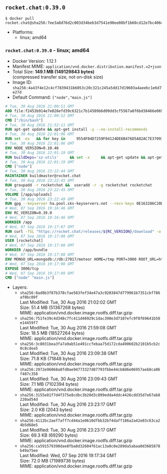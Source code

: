 ## `rocket.chat:0.39.0`

```console
$ docker pull rocket.chat@sha256:7ee3a8d76d2c003d34beb3d7541e90ee08bf1b60cd12e7bc4064808553ddf5df
```

-	Platforms:
	-	linux; amd64

### `rocket.chat:0.39.0` - linux; amd64

-	Docker Version: 1.12.1
-	Manifest MIME: `application/vnd.docker.distribution.manifest.v2+json`
-	Total Size: **149.1 MB (149129843 bytes)**  
	(compressed transfer size, not on-disk size)
-	Image ID: `sha256:4a43f4e12c4cf7839431b6053c20c321c245a5dd17d19603a4aeebc1e6d7e27d`
-	Default Command: `["node","main.js"]`

```dockerfile
# Tue, 30 Aug 2016 21:00:51 GMT
ADD file:f2453b914e7e026efd39c6321c7b14509b6d09dd3cf5567a8f6bd38466e06954 in / 
# Tue, 30 Aug 2016 21:00:52 GMT
CMD ["/bin/bash"]
# Tue, 30 Aug 2016 21:52:11 GMT
RUN apt-get update && apt-get install -y --no-install-recommends 		ca-certificates 		curl 		wget 	&& rm -rf /var/lib/apt/lists/*
# Tue, 30 Aug 2016 22:01:06 GMT
RUN set -ex   && for key in     9554F04D7259F04124DE6B476D5A82AC7E37093B     94AE36675C464D64BAFA68DD7434390BDBE9B9C5     0034A06D9D9B0064CE8ADF6BF1747F4AD2306D93     FD3A5288F042B6850C66B31F09FE44734EB7990E     71DCFD284A79C3B38668286BC97EC7A07EDE3FC1     DD8F2338BAE7501E3DD5AC78C273792F7D83545D     B9AE9905FFD7803F25714661B63B535A4C206CA9     C4F0DFFF4E8C1A8236409D08E73BC641CC11F4C8   ; do     gpg --keyserver ha.pool.sks-keyservers.net --recv-keys "$key";   done
# Tue, 30 Aug 2016 22:01:06 GMT
ENV NODE_VERSION=0.10.46
# Tue, 30 Aug 2016 22:01:19 GMT
RUN buildDeps='xz-utils'     && set -x     && apt-get update && apt-get install -y $buildDeps --no-install-recommends     && rm -rf /var/lib/apt/lists/*     && curl -SLO "https://nodejs.org/dist/v$NODE_VERSION/node-v$NODE_VERSION-linux-x64.tar.xz"     && curl -SLO "https://nodejs.org/dist/v$NODE_VERSION/SHASUMS256.txt.asc"     && gpg --batch --decrypt --output SHASUMS256.txt SHASUMS256.txt.asc     && grep " node-v$NODE_VERSION-linux-x64.tar.xz\$" SHASUMS256.txt | sha256sum -c -     && tar -xJf "node-v$NODE_VERSION-linux-x64.tar.xz" -C /usr/local --strip-components=1     && rm "node-v$NODE_VERSION-linux-x64.tar.xz" SHASUMS256.txt.asc SHASUMS256.txt     && apt-get purge -y --auto-remove $buildDeps     && ln -s /usr/local/bin/node /usr/local/bin/nodejs
# Tue, 30 Aug 2016 22:01:19 GMT
CMD ["node"]
# Tue, 30 Aug 2016 23:22:44 GMT
MAINTAINER buildmaster@rocket.chat
# Tue, 30 Aug 2016 23:22:45 GMT
RUN groupadd -r rocketchat &&  useradd -r -g rocketchat rocketchat
# Tue, 30 Aug 2016 23:22:45 GMT
VOLUME [/app/uploads]
# Tue, 30 Aug 2016 23:22:49 GMT
RUN gpg --keyserver ha.pool.sks-keyservers.net --recv-keys 0E163286C20D07B9787EBE9FD7F9D0414FD08104
# Wed, 07 Sep 2016 19:16:46 GMT
ENV RC_VERSION=0.39.0
# Wed, 07 Sep 2016 19:16:46 GMT
WORKDIR /app
# Wed, 07 Sep 2016 19:17:07 GMT
RUN curl -fSL "https://rocket.chat/releases/${RC_VERSION}/download" -o rocket.chat.tgz &&  curl -fSL "https://rocket.chat/releases/${RC_VERSION}/asc" -o rocket.chat.tgz.asc &&  gpg --batch --verify rocket.chat.tgz.asc rocket.chat.tgz &&  tar zxvf rocket.chat.tgz &&  rm rocket.chat.tgz rocket.chat.tgz.asc &&  cd bundle/programs/server &&  npm install
# Wed, 07 Sep 2016 19:17:08 GMT
USER [rocketchat]
# Wed, 07 Sep 2016 19:17:08 GMT
WORKDIR /app/bundle
# Wed, 07 Sep 2016 19:17:08 GMT
ENV MONGO_URL=mongodb://db:27017/meteor HOME=/tmp PORT=3000 ROOT_URL=http://localhost:3000 Accounts_AvatarStorePath=/app/uploads
# Wed, 07 Sep 2016 19:17:08 GMT
EXPOSE 3000/tcp
# Wed, 07 Sep 2016 19:17:09 GMT
CMD ["node" "main.js"]
```

-	Layers:
	-	`sha256:8ad8b3f87b378cfae583fef34e47a3c9203847d779961b7351cbf786af0bc09f`  
		Last Modified: Tue, 30 Aug 2016 21:02:02 GMT  
		Size: 51.4 MB (51367268 bytes)  
		MIME: application/vnd.docker.image.rootfs.diff.tar.gzip
	-	`sha256:751fe39c4d348c7fc411d46929c1dac390e3d7107efc9f8f69641b50e14459f7`  
		Last Modified: Tue, 30 Aug 2016 21:59:08 GMT  
		Size: 18.5 MB (18527264 bytes)  
		MIME: application/vnd.docker.image.rootfs.diff.tar.gzip
	-	`sha256:3c8031bea3fa7a9ab51e491ccfebaa75d172cda490602b2101b5cb2c0c8cdea5`  
		Last Modified: Tue, 30 Aug 2016 23:09:38 GMT  
		Size: 71.8 KB (71848 bytes)  
		MIME: application/vnd.docker.image.rootfs.diff.tar.gzip
	-	`sha256:2972e96068a8fd0ae94773327d87793fbbe44cb8d6e06957aeb8ca06f487c358`  
		Last Modified: Tue, 30 Aug 2016 23:09:43 GMT  
		Size: 7.1 MB (7102394 bytes)  
		MIME: application/vnd.docker.image.rootfs.diff.tar.gzip
	-	`sha256:3155e81f7d4f375e8cdbc3b20d3c899edda4ddc4426cdd35d7e67ab8220ad54d`  
		Last Modified: Tue, 30 Aug 2016 23:23:17 GMT  
		Size: 2.0 KB (2043 bytes)  
		MIME: application/vnd.docker.image.rootfs.diff.tar.gzip
	-	`sha256:4112bc2aef7aff7cd44a1e0610dfbb32bf4daff186a2a42e03c63ca24b5d68e5`  
		Last Modified: Tue, 30 Aug 2016 23:23:17 GMT  
		Size: 69.3 KB (69290 bytes)  
		MIME: application/vnd.docker.image.rootfs.diff.tar.gzip
	-	`sha256:ca591579390dae8fba8d32604f61ac13a0c0e289da5abaa0d3685878b49a75ee`  
		Last Modified: Wed, 07 Sep 2016 19:17:34 GMT  
		Size: 72.0 MB (71989736 bytes)  
		MIME: application/vnd.docker.image.rootfs.diff.tar.gzip

